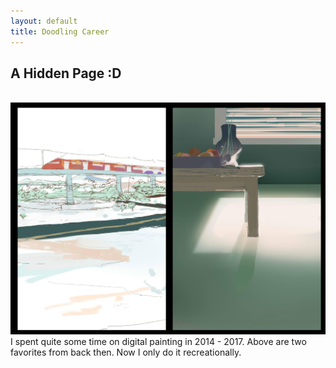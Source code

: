```yaml
---
layout: default
title: Doodling Career
---
```


## A Hidden Page :D

<br>
<img src="./images/draw/portfolio-art.jpg" width="600">

<br>
I spent quite some time on digital painting in 2014 - 2017. Above are two favorites from back then. Now I only do it recreationally.

